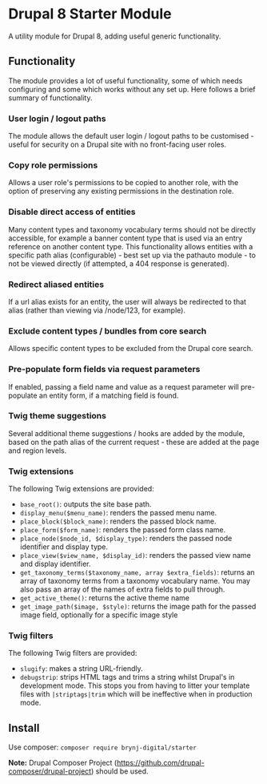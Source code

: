# Drupal 8 Starter Module
A utility module for Drupal 8, adding useful generic functionality.

## Functionality

The module provides a lot of useful functionality, some of which needs configuring and some which works without any set up. Here follows a brief summary of functionality.

### User login / logout paths
The module allows the default user login / logout paths to be customised - useful for security on a Drupal site with no front-facing user roles.

### Copy role permissions
Allows a user role's permissions to be copied to another role, with the option of preserving any existing permissions in the destination role.

### Disable direct access of entities
Many content types and taxonomy vocabulary terms should not be directly accessible, for example a banner content type that is used via an entry reference on another content type. This functionality allows entities with a specific path alias (configurable) - best set up via the pathauto module - to not be viewed directly (if attempted, a 404 response is generated).

### Redirect aliased entities
If a url alias exists for an entity, the user will always be redirected to that alias (rather than viewing via /node/123, for example).

### Exclude content types / bundles from core search
Allows specific content types to be excluded from the Drupal core search.

### Pre-populate form fields via request parameters
If enabled, passing a field name and value as a request parameter will pre-populate an entity form, if a matching field is found.

### Twig theme suggestions
Several additional theme suggestions / hooks are added by the module, based on the path alias of the current request - these are added at the page and region levels.

### Twig extensions
The following Twig extensions are provided:

 - `base_root()`: outputs the site base path.
 - `display_menu($menu_name)`: renders the passed menu name.
 - `place_block($block_name)`: renders the passed block name.
 - `place_form($form_name)`: renders the passed form class name.
 - `place_node($node_id, $display_type)`: renders the passed node identifier and display type.
 - `place_view($view_name, $display_id)`: renders the passed view name and display identifier.
 - `get_taxonomy_terms($taxonomy_name, array $extra_fields)`: returns an array of taxonomy terms from a taxonomy vocabulary name. You may also pass an array of the names of extra fields to pull through.
 - `get_active_theme()`: returns the active theme name
 - `get_image_path($image, $style)`: returns the image path for the passed image field, optionally for a specific image style 

### Twig filters
The following Twig filters are provided:

- `slugify`: makes a string URL-friendly.
- `debugstrip`: strips HTML tags and trims a string whilst Drupal's in development mode. This stops you from having to litter your template files with `|striptags|trim` which will be ineffective when in production mode.

## Install
Use composer: `composer require brynj-digital/starter`

**Note:** Drupal Composer Project (https://github.com/drupal-composer/drupal-project) should be used.
